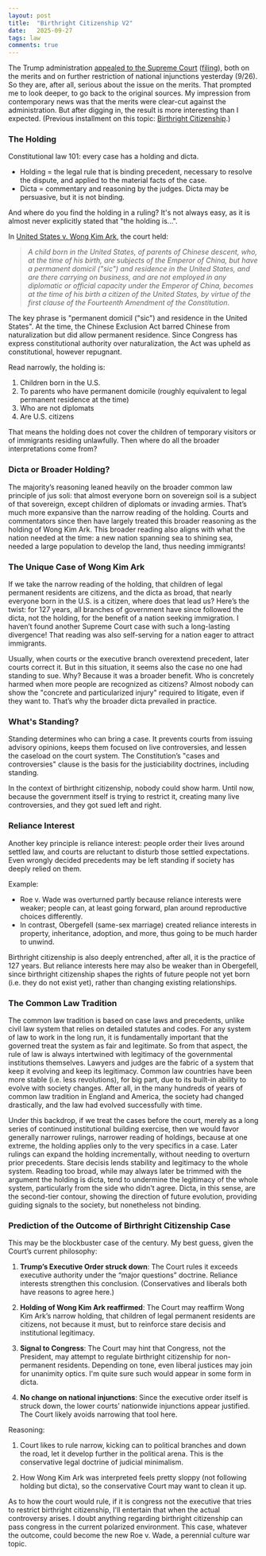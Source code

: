 ```yaml
---
layout: post
title:  "Birthright Citizenship V2"
date:   2025-09-27
tags: law 
comments: true
---
```


The Trump administration [appealed to the Supreme Court](https://www.scotusblog.com/2025/09/trump-urges-supreme-court-to-decide-whether-to-end-birthright-citizenship/) ([filing](https://www.scotusblog.com/wp-content/uploads/2025/09/Trump-v.-Washington-with-appendix.pdf)), both on the merits and on further restriction of national injunctions yesterday (9/26). So they are, after all, serious about the issue on the merits. That prompted me to look deeper, to go back to the original sources. My impression from contemporary news was that the merits were clear-cut against the administration. But after digging in, the result is more interesting than I expected. (Previous installment on this topic: [Birthright Citizenship](https://xianxu.github.io/2025/05/11/birthright-citizenship.html).)


### The Holding

Constitutional law 101: every case has a holding and dicta.

* Holding = the legal rule that is binding precedent, necessary to resolve the dispute, and applied to the material facts of the case.
* Dicta = commentary and reasoning by the judges. Dicta may be persuasive, but it is not binding.

And where do you find the holding in a ruling? It's not always easy, as it is almost never explicitly stated that "the holding is...". 

In [United States v. Wong Kim Ark](https://supreme.justia.com/cases/federal/us/169/649/), the court held:

> *A child born in the United States, of parents of Chinese descent, who, at the time of his birth, are subjects of the Emperor of China, but have a permanent domicil ("sic") and residence in the United States, and are there carrying on business, and are not employed in any diplomatic or official capacity under the Emperor of China, becomes at the time of his birth a citizen of the United States, by virtue of the first clause of the Fourteenth Amendment of the Constitution*.

The key phrase is "permanent domicil ("sic") and residence in the United States". At the time, the Chinese Exclusion Act barred Chinese from naturalization but did allow permanent residence. Since Congress has express constitutional authority over naturalization, the Act was upheld as constitutional, however repugnant.

Read narrowly, the holding is:

1. Children born in the U.S.
2. To parents who have permanent domicile (roughly equivalent to legal permanent residence at the time)
3. Who are not diplomats
4. Are U.S. citizens

That means the holding does not cover the children of temporary visitors or of immigrants residing unlawfully. Then where do all the broader interpretations come from?

### Dicta or Broader Holding?

The majority’s reasoning leaned heavily on the broader common law principle of jus soli: that almost everyone born on sovereign soil is a subject of that sovereign, except children of diplomats or invading armies. That’s much more expansive than the narrow reading of the holding. Courts and commentators since then have largely treated this broader reasoning as the holding of Wong Kim Ark. This broader reading also aligns with what the nation needed at the time: a new nation spanning sea to shining sea, needed a large population to develop the land, thus needing immigrants!

### The Unique Case of Wong Kim Ark

If we take the narrow reading of the holding, that children of legal permanent residents are citizens, and the dicta as broad, that nearly everyone born in the U.S. is a citizen, where does that lead us? Here’s the twist: for 127 years, all branches of government have since followed the dicta, not the holding, for the benefit of a nation seeking immigration. I haven’t found another Supreme Court case with such a long-lasting divergence! That reading was also self-serving for a nation eager to attract immigrants.

Usually, when courts or the executive branch overextend precedent, later courts correct it. But in this situation, it seems also the case no one had standing to sue. Why? Because it was a broader benefit. Who is concretely harmed when more people are recognized as citizens? Almost nobody can show the "concrete and particularized injury" required to litigate, even if they want to. That’s why the broader dicta prevailed in practice.

### What's Standing?

Standing determines who can bring a case. It prevents courts from issuing advisory opinions, keeps them focused on live controversies, and lessen the caseload on the court system. The Constitution’s "cases and controversies" clause is the basis for the justiciability doctrines, including standing.

In the context of birthright citizenship, nobody could show harm. Until now, because the government itself is trying to restrict it, creating many live controversies, and they got sued left and right.

### Reliance Interest

Another key principle is reliance interest: people order their lives around settled law, and courts are reluctant to disturb those settled expectations. Even wrongly decided precedents may be left standing if society has deeply relied on them.

Example:

* Roe v. Wade was overturned partly because reliance interests were weaker; people can, at least going forward, plan around reproductive choices differently.
* In contrast, Obergefell (same-sex marriage) created reliance interests in property, inheritance, adoption, and more, thus going to be much harder to unwind.

Birthright citizenship is also deeply entrenched, after all, it is the practice of 127 years. But reliance interests here may also be weaker than in Obergefell, since birthright citizenship shapes the rights of future people not yet born (i.e. they do not exist yet), rather than changing existing relationships. 

### The Common Law Tradition

The common law tradition is based on case laws and precedents, unlike civil law system that relies on detailed statutes and codes. For any system of law to work in the long run, it is fundamentally important that the governed treat the system as fair and legitimate. So from that aspect, the rule of law is always intertwined with legitimacy of the governmental institutions themselves. Lawyers and judges are the fabric of a system that keep it evolving and keep its legitimacy. Common law countries have been more stable (i.e. less revolutions), for big part, due to its built-in ability to evolve with society changes. After all, in the many hundreds of years of common law tradition in England and America, the society had changed drastically, and the law had evolved successfully with time.

Under this backdrop, if we treat the cases before the court, merely as a long series of continued institutional building exercise, then we would favor generally narrower rulings, narrower reading of holdings, because at one extreme, the holding applies only to the very specifics in a case. Later rulings can expand the holding incrementally, without needing to overturn prior precedents. Stare decisis lends stability and legitimacy to the whole system. Reading too broad, while may always later be trimmed with the argument the holding is dicta, tend to undermine the legitimacy of the whole system, particularly from the side who didn't agree. Dicta, in this sense, are the second-tier contour, showing the direction of future evolution, providing guiding signals to the society, but nonetheless not binding.

### Prediction of the Outcome of Birthright Citizenship Case

This may be the blockbuster case of the century. My best guess, given the Court’s current philosophy:

1. **Trump’s Executive Order struck down**: The Court rules it exceeds executive authority under the “major questions” doctrine. Reliance interests strengthen this conclusion. (Conservatives and liberals both have reasons to agree here.)

2. **Holding of Wong Kim Ark reaffirmed**: The Court may reaffirm Wong Kim Ark’s narrow holding, that children of legal permanent residents are citizens, not because it must, but to reinforce stare decisis and institutional legitimacy.

3. **Signal to Congress**: The Court may hint that Congress, not the President, may attempt to regulate birthright citizenship for non-permanent residents. Depending on tone, even liberal justices may join for unanimity optics. I'm quite sure such would appear in some form in dicta.

4. **No change on national injunctions**: Since the executive order itself is struck down, the lower courts’ nationwide injunctions appear justified. The Court likely avoids narrowing that tool here.

Reasoning:

1. Court likes to rule narrow, kicking can to political branches and down the road, let it develop further in the political arena. This is the conservative legal doctrine of judicial minimalism.

2. How Wong Kim Ark was interpreted feels pretty sloppy (not following holding but dicta), so the conservative Court may want to clean it up.

As to how the court would rule, if it is congress not the executive that tries to restrict birthright citizenship, I'll entertain that when the actual controversy arises. I doubt anything regarding birthright citizenship can pass congress in the current polarized environment. This case, whatever the outcome, could become the new Roe v. Wade, a perennial culture war topic. 
